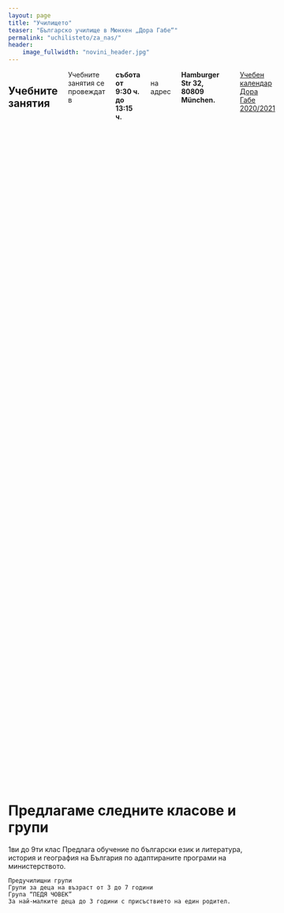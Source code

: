 ```yaml
---
layout: page
title: "Училището"
teaser: "Българско училище в Мюнхен „Дора Габе“"
permalink: "uchilisteto/za_nas/"
header:
    image_fullwidth: "novini_header.jpg"
---
```


<div class="row">
    <div class="small-6 columns t30">
        <h2> Учебните занятия</h2>
        Учебните занятия се провеждат в <strong>събота от 9:30 ч. до 13:15 ч.</strong><br/>
        на адрес <strong>Hamburger Str 32, 80809 München.</strong><br/>
        <a class="t60" href="{{ site.urlimg }}images/pdfs/Kalendar_20_21.pdf" target="blanck">Учебен календар Дора Габе 2020/2021</a>
         <br/>

        <h2>Учебни предмети</h2>
        Български език и литература<br/>
        География и икономика<br/>
        История и цивилизация<br/>
        <h2>Правилник на училището</h2>
        Правилник
        <h2> Извънкласни дейности</h2>
        Училищен театър<br/>
        Народни танци<br/>
        Народна музика<br/>
        Народно творчество<br/>
    </div>

    <div class="small-6 columns t30">

        <iframe src="https://www.google.com/maps/embed?pb=!1m18!1m12!1m3!1d2659.9313824379005!2d11.562851315836008!3d48.18867355557941!2m3!1f0!2f0!3f0!3m2!1i1024!2i768!4f13.1!3m3!1m2!1s0x479e769c5f760ae5%3A0x63bf25338779998d!2sHamburger%20Str.%2032%2C%2080809%20M%C3%BCnchen!5e0!3m2!1sde!2sde!4v1609757030598!5m2!1sde!2sde" width="100%" height="auto"  frameborder="0" style="border:0;" allowfullscreen="" aria-hidden="false" tabindex="0"></iframe>

        <h2>Записване</h2>
        Тук ще намерите регистрационната форма<br/>
        За записване и информация<br/>
        Телефон:  0176/45645440<br/>
        <a href="mailto:info@bgschule-doragabe-muenchen.de">Имейл: info@bgschule-doragabe-muenchen.de</a><br/>

        <h2> Отписване</h2>
        При напускане на училището, моля попълнете следния формуляр<br/>
        Abmeldeformular<br/>
    </div>
</div>
<div class="row">
    <h1>Предлагаме следните класове и групи</h1>
    1ви до 9ти клас
    Предлага обучение по български език и литература, история и география на България по адаптираните програми на министерството.

    Предучилищни групи
    Групи за деца на възраст от 3 до 7 години
    Група “ПЕДЯ ЧОВЕК”
    За най‐малките деца до 3 години с присъствието на един родител.
</div>






